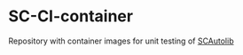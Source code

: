 # SC-CI-container

Repository with container images for unit testing of [SCAutolib](https://github.com/x00Pavel/SCAutolib)
